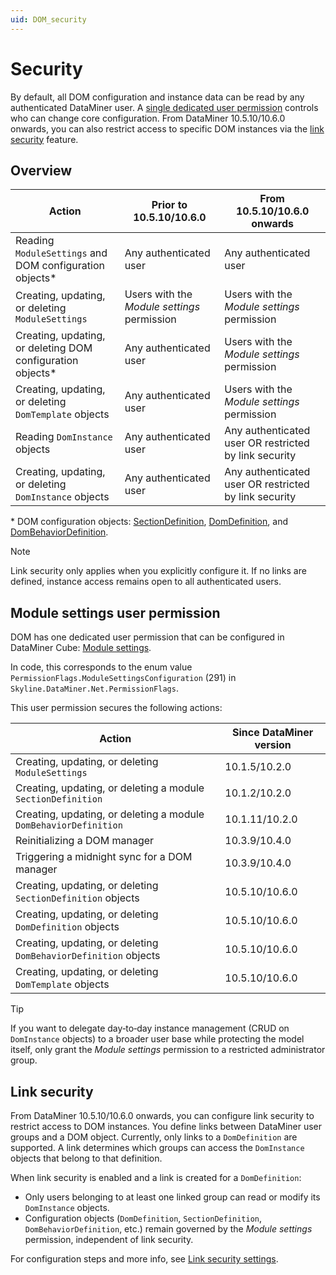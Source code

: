 ```yaml
---
uid: DOM_security
---
```


# Security

By default, all DOM configuration and instance data can be read by any authenticated DataMiner user. A [single dedicated user permission](#module-settings-user-permission) controls who can change core configuration. From DataMiner 10.5.10/10.6.0 onwards<!--RN43589-->, you can also restrict access to specific DOM instances via the [link security](#link-security) feature.

## Overview

| Action | Prior to 10.5.10/10.6.0 | From 10.5.10/10.6.0 onwards |
|--|--|--|
| Reading `ModuleSettings` and DOM configuration objects* | Any authenticated user | Any authenticated user |
| Creating, updating, or deleting `ModuleSettings` | Users with the *Module settings* permission | Users with the *Module settings* permission |
| Creating, updating, or deleting DOM configuration objects* | Any authenticated user | Users with the *Module settings* permission |
| Creating, updating, or deleting `DomTemplate` objects | Any authenticated user | Users with the *Module settings* permission |
| Reading `DomInstance` objects | Any authenticated user | Any authenticated user OR restricted by link security |
| Creating, updating, or deleting `DomInstance` objects | Any authenticated user | Any authenticated user OR restricted by link security |

\* DOM configuration objects: [SectionDefinition](xref:DOM_SectionDefinition), [DomDefinition](xref:DomDefinition), and [DomBehaviorDefinition](xref:DomBehaviorDefinition).

> [!NOTE]
> Link security only applies when you explicitly configure it. If no links are defined, instance access remains open to all authenticated users.

## Module settings user permission

DOM has one dedicated user permission that can be configured in DataMiner Cube: [Module settings](xref:DataMiner_user_permissions#modules--system-configuration--object-manager--module-settings).

In code, this corresponds to the enum value `PermissionFlags.ModuleSettingsConfiguration` (291) in `Skyline.DataMiner.Net.PermissionFlags`.

This user permission secures the following actions:

| Action | Since DataMiner version |
|--|--|
| Creating, updating, or deleting `ModuleSettings` | 10.1.5/10.2.0 <!--RN29097--> |
| Creating, updating, or deleting a module `SectionDefinition` | 10.1.2/10.2.0 <!--RN28460--> |
| Creating, updating, or deleting a module `DomBehaviorDefinition` | 10.1.11/10.2.0 <!--RN30443--> |
| Reinitializing a DOM manager | 10.3.9/10.4.0 <!--RN36412--> |
| Triggering a midnight sync for a DOM manager | 10.3.9/10.4.0 <!--RN36412--> |
| Creating, updating, or deleting `SectionDefinition` objects | 10.5.10/10.6.0 <!--RN43589--> |
| Creating, updating, or deleting `DomDefinition` objects | 10.5.10/10.6.0 <!--RN43589--> |
| Creating, updating, or deleting `DomBehaviorDefinition` objects | 10.5.10/10.6.0 <!--RN43589--> |
| Creating, updating, or deleting `DomTemplate` objects | 10.5.10/10.6.0 <!--RN43589--> |

> [!TIP]
> If you want to delegate day‑to‑day instance management (CRUD on `DomInstance` objects) to a broader user base while protecting the model itself, only grant the *Module settings* permission to a restricted administrator group.

## Link security

From DataMiner 10.5.10/10.6.0 onwards, you can configure link security to restrict access to DOM instances. You define links between DataMiner user groups and a DOM object. Currently, only links to a `DomDefinition` are supported. A link determines which groups can access the `DomInstance` objects that belong to that definition.

When link security is enabled and a link is created for a `DomDefinition`:

- Only users belonging to at least one linked group can read or modify its `DomInstance` objects.
- Configuration objects (`DomDefinition`, `SectionDefinition`, `DomBehaviorDefinition`, etc.) remain governed by the *Module settings* permission, independent of link security.

For configuration steps and more info, see [Link security settings](xref:DOM_SecuritySettings#linksecuritysettings).
